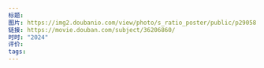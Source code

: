 ```yaml
---
标题: 
图片: https://img2.doubanio.com/view/photo/s_ratio_poster/public/p2905832521.webp
链接: https://movie.douban.com/subject/36206860/
时时: "2024"
评价: 
tags:
---
```

 